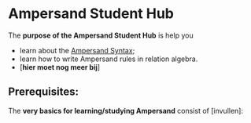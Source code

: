 # Ampersand Student Hub
The **purpose of the Ampersand Student Hub** is help you 
* learn about the [Ampersand Syntax](Ampersand-Syntax-Reference); <!--- deze ref wordt elders ook gebruikt--->
* learn how to write Ampersand rules in relation algebra.
* [**hier moet nog meer bij**]

## Prerequisites:
The **very basics for learning/studying Ampersand** consist of [invullen]:


